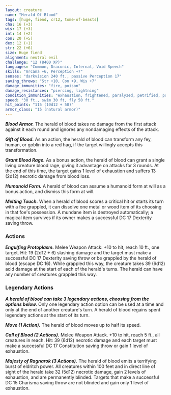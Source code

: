 ```yaml
---
layout: creature
name: "Herald Of Blood"
tags: [huge, fiend, cr12, tome-of-beasts]
cha: 16 (+3)
wis: 17 (+3)
int: 14 (+2)
con: 20 (+5)
dex: 12 (+1)
str: 22 (+6)
size: Huge fiend
alignment: neutral evil
challenge: "12 (8400 XP)"
languages: "Common, Draconic, Infernal, Void Speech"
skills: "Arcana +6, Perception +7"
senses: "darkvision 240 ft., passive Perception 17"
saving_throws: "Str +10, Con +9, Wis +7"
damage_immunities: "fire, poison"
damage_resistances: "piercing, lightning"
condition_immunities: "exhaustion, frightened, paralyzed, petrified, poisoned"
speed: "30 ft., swim 30 ft, fly 50 ft."
hit_points: "115 (10d12 + 50)"
armor_class: "15 (natural armor)"
---
```


***Blood Armor.*** The herald of blood takes no damage from the first attack against it each round and ignores any nondamaging effects of the attack.

***Gift of Blood.*** As an action, the herald of blood can transform any fey, human, or goblin into a red hag, if the target willingly accepts this transformation.

***Grant Blood Rage.*** As a bonus action, the herald of blood can grant a single living creature blood rage, giving it advantage on attacks for 3 rounds. At the end of this time, the target gains 1 level of exhaustion and suffers 13 (2d12) necrotic damage from blood loss.

***Humanoid Form.*** A herald of blood can assume a humanoid form at will as a bonus action, and dismiss this form at will.

***Melting Touch.*** When a herald of blood scores a critical hit or starts its turn with a foe grappled, it can dissolve one metal or wood item of its choosing in that foe's possession. A mundane item is destroyed automatically; a magical item survives if its owner makes a successful DC 17 Dexterity saving throw.

### Actions

***Engulfing Protoplasm.*** Melee Weapon Attack: +10 to hit, reach 10 ft., one target. Hit: 19 (2d12 + 6) slashing damage and the target must make a successful DC 17 Dexterity saving throw or be grappled by the herald of blood (escape DC 16). While grappled this way, the creature takes 39 (6d12) acid damage at the start of each of the herald's turns. The herald can have any number of creatures grappled this way.

### Legendary Actions

***A herald of blood can take 3 legendary actions, choosing from the options below.*** Only one legendary action option can be used at a time and only at the end of another creature's turn. A herald of blood regains spent legendary actions at the start of its turn.

***Move (1 Action).*** The herald of blood moves up to half its speed.

***Call of Blood (2 Actions).*** Melee Weapon Attack. +10 to hit, reach 5 ft., all creatures in reach. Hit: 39 (6d12) necrotic damage and each target must make a successful DC 17 Constitution saving throw or gain 1 level of exhaustion.

***Majesty of Ragnarok (3 Actions).*** The herald of blood emits a terrifying burst of eldritch power. All creatures within 100 feet and in direct line of sight of the herald take 32 (5d12) necrotic damage, gain 2 levels of exhaustion, and are permanently blinded. Targets that make a successful DC 15 Charisma saving throw are not blinded and gain only 1 level of exhaustion.

